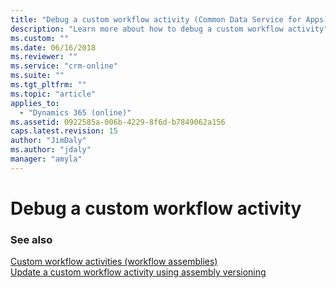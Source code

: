 ```yaml
---
title: "Debug a custom workflow activity (Common Data Service for Apps) | Microsoft Docs"
description: "Learn more about how to debug a custom workflow activity"
ms.custom: ""
ms.date: 06/16/2018
ms.reviewer: ""
ms.service: "crm-online"
ms.suite: ""
ms.tgt_pltfrm: ""
ms.topic: "article"
applies_to: 
  - "Dynamics 365 (online)"
ms.assetid: 0922585a-006b-4229-8f6d-b7849062a156
caps.latest.revision: 15
author: "JimDaly"
ms.author: "jdaly"
manager: "amyla"
---
```

# Debug a custom workflow activity

<!-- TODO:
This content is about debugging on the server and won't work for Common Data Service for Apps.
See https://community.dynamics.com/crm/b/microsoftdynamicscrmandstuff/archive/2013/03/08/debugging-workflow-custom-activities-with-plugin-registration-tool

Maybe this was supposed to refer to this:
[Analyze plug-in performance](../analyze-plugin-performance.md)
or
[Debug a plug-In](../debug-plugin.md)

To debug a custom workflow activity, copy the .pdb file for the assembly to the `%installdir%\server\bin\assembly` folder. The assembly can be deployed as on-disk or stored in the database. The recommended deployment is in the database, but for debugging you should select on-disk. Next, attach the debugger to the `CrmAsyncService.exe` process. Make sure that you remove the .pdb file when you’ve finished debugging because it uses memory to have it loaded. For detailed information, see [Debug a plug-In](../debug-plugin.md).   -->
  
### See also  
[Custom workflow activities (workflow assemblies)](custom-workflow-activities-workflow-assemblies.md)   
[Update a custom workflow activity using assembly versioning](update-custom-workflow-activity-using-assembly-versioning.md)
